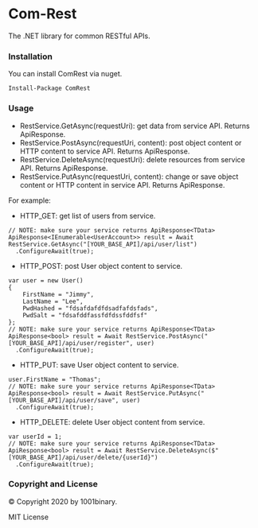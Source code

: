 # Com-Rest
The .NET library for common RESTful APIs.

### Installation

You can install ComRest via nuget.
```
Install-Package ComRest 
````

### Usage

- RestService.GetAsync(requestUri): get data from service API. Returns ApiResponse<TData>.
- RestService.PostAsync(requestUri, content): post object content or HTTP content to service API. Returns ApiResponse<TData>.
- RestService.DeleteAsync(requestUri): delete resources from service API. Returns ApiResponse<TData>.
- RestService.PutAsync(requestUri, content): change or save object content or HTTP content in service API. Returns ApiResponse<TData>.

For example:

- HTTP_GET: get list of users from service.
```
// NOTE: make sure your service returns ApiResponse<TData>
ApiResponse<IEnumerable<UserAccount>> result = Await RestService.GetAsync("[YOUR_BASE_API]/api/user/list")
  .ConfigureAwait(true);
````

- HTTP_POST: post User object content to service.
```
var user = new User()
{
    FirstName = "Jimmy",
    LastName = "Lee",
    PwdHashed = "fdsafdafdfdsadfafdsfads",
    PwdSalt = "fdsafddfassfdfdssfddfsf"
};
// NOTE: make sure your service returns ApiResponse<TData>
ApiResponse<bool> result = Await RestService.PostAsync("[YOUR_BASE_API]/api/user/register", user)
  .ConfigureAwait(true);
````

- HTTP_PUT: save User object content to service.
```
user.FirstName = "Thomas";
// NOTE: make sure your service returns ApiResponse<TData>
ApiResponse<bool> result = Await RestService.PutAsync("[YOUR_BASE_API]/api/user/save", user)
  .ConfigureAwait(true);
````

- HTTP_DELETE: delete User object content from service.
```
var userId = 1;
// NOTE: make sure your service returns ApiResponse<TData>
ApiResponse<bool> result = Await RestService.DeleteAsync($"[YOUR_BASE_API]/api/user/delete/{userId}")
  .ConfigureAwait(true);
````

### Copyright and License
&copy; Copyright 2020 by 1001binary.

MIT License
